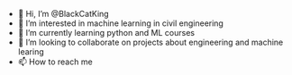 - 👋 Hi, I’m @BlackCatKing
- 👀 I’m interested in machine learning in civil engineering
- 🌱 I’m currently learning python and ML courses
- 💞️ I’m looking to collaborate on projects about engineering and machine learing
- 📫 How to reach me

<!---
BlackCatKing/BlackCatKing is a ✨ special ✨ repository because its `README.md` (this file) appears on your GitHub profile.
You can click the Preview link to take a look at your changes.
--->
